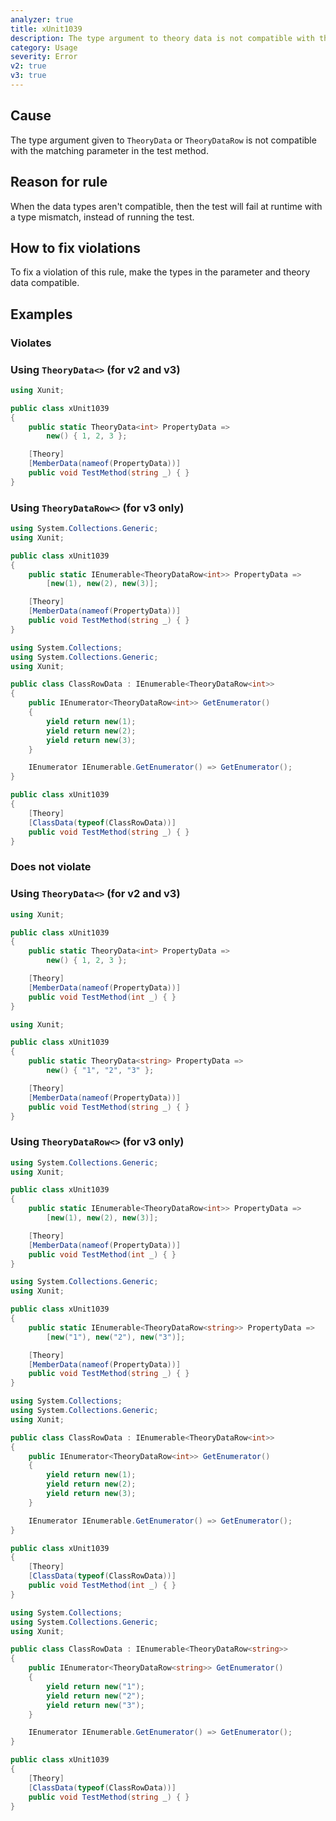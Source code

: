 ```yaml
---
analyzer: true
title: xUnit1039
description: The type argument to theory data is not compatible with the type of the corresponding test method parameter
category: Usage
severity: Error
v2: true
v3: true
---
```


## Cause

The type argument given to `TheoryData` or `TheoryDataRow` is not compatible with the matching parameter in the test method.

## Reason for rule

When the data types aren't compatible, then the test will fail at runtime with a type mismatch, instead of
running the test.

## How to fix violations

To fix a violation of this rule, make the types in the parameter and theory data compatible.

## Examples

### Violates

### Using `TheoryData<>` (for v2 and v3)

```csharp
using Xunit;

public class xUnit1039
{
    public static TheoryData<int> PropertyData =>
        new() { 1, 2, 3 };

    [Theory]
    [MemberData(nameof(PropertyData))]
    public void TestMethod(string _) { }
}
```

### Using `TheoryDataRow<>` (for v3 only)

```csharp
using System.Collections.Generic;
using Xunit;

public class xUnit1039
{
    public static IEnumerable<TheoryDataRow<int>> PropertyData =>
        [new(1), new(2), new(3)];

    [Theory]
    [MemberData(nameof(PropertyData))]
    public void TestMethod(string _) { }
}
```

```csharp
using System.Collections;
using System.Collections.Generic;
using Xunit;

public class ClassRowData : IEnumerable<TheoryDataRow<int>>
{
    public IEnumerator<TheoryDataRow<int>> GetEnumerator()
    {
        yield return new(1);
        yield return new(2);
        yield return new(3);
    }

    IEnumerator IEnumerable.GetEnumerator() => GetEnumerator();
}

public class xUnit1039
{
    [Theory]
    [ClassData(typeof(ClassRowData))]
    public void TestMethod(string _) { }
}
```

### Does not violate

### Using `TheoryData<>` (for v2 and v3)

```csharp
using Xunit;

public class xUnit1039
{
    public static TheoryData<int> PropertyData =>
        new() { 1, 2, 3 };

    [Theory]
    [MemberData(nameof(PropertyData))]
    public void TestMethod(int _) { }
}
```

```csharp
using Xunit;

public class xUnit1039
{
    public static TheoryData<string> PropertyData =>
        new() { "1", "2", "3" };

    [Theory]
    [MemberData(nameof(PropertyData))]
    public void TestMethod(string _) { }
}
```

### Using `TheoryDataRow<>` (for v3 only)

```csharp
using System.Collections.Generic;
using Xunit;

public class xUnit1039
{
    public static IEnumerable<TheoryDataRow<int>> PropertyData =>
        [new(1), new(2), new(3)];

    [Theory]
    [MemberData(nameof(PropertyData))]
    public void TestMethod(int _) { }
}
```

```csharp
using System.Collections.Generic;
using Xunit;

public class xUnit1039
{
    public static IEnumerable<TheoryDataRow<string>> PropertyData =>
        [new("1"), new("2"), new("3")];

    [Theory]
    [MemberData(nameof(PropertyData))]
    public void TestMethod(string _) { }
}
```

```csharp
using System.Collections;
using System.Collections.Generic;
using Xunit;

public class ClassRowData : IEnumerable<TheoryDataRow<int>>
{
    public IEnumerator<TheoryDataRow<int>> GetEnumerator()
    {
        yield return new(1);
        yield return new(2);
        yield return new(3);
    }

    IEnumerator IEnumerable.GetEnumerator() => GetEnumerator();
}

public class xUnit1039
{
    [Theory]
    [ClassData(typeof(ClassRowData))]
    public void TestMethod(int _) { }
}
```

```csharp
using System.Collections;
using System.Collections.Generic;
using Xunit;

public class ClassRowData : IEnumerable<TheoryDataRow<string>>
{
    public IEnumerator<TheoryDataRow<string>> GetEnumerator()
    {
        yield return new("1");
        yield return new("2");
        yield return new("3");
    }

    IEnumerator IEnumerable.GetEnumerator() => GetEnumerator();
}

public class xUnit1039
{
    [Theory]
    [ClassData(typeof(ClassRowData))]
    public void TestMethod(string _) { }
}
```
